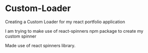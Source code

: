 # Custom-Loader
Creating a Custom Loader for my react portfolio application

I am trying to make use of react-spinners npm package to create my custom spinner

Made use of react spinners library.
